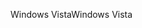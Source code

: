 <span data-ttu-id="d696e-101">Windows Vista</span><span class="sxs-lookup"><span data-stu-id="d696e-101">Windows Vista</span></span>